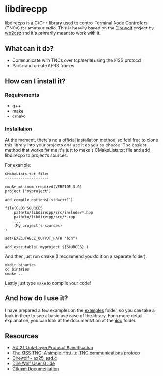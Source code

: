 # libdirecpp

libdirecpp is a C/C++ library used to control Terminal Node Controllers (TNCs) for amateur radio. This is heavily based on the [Direwolf](https://github.com/wb2osz/direwolf) project by [wb2osz](https://github.com/wb2osz) and it's primarily meant to work with it.

## What can it do?

* Communicate with TNCs over tcp/serial using the KISS protocol
* Parse and create APRS frames

## How can I install it?

### Requirements

* g++
* make
* cmake

### Installation

At the moment, there's no a official installation method, so feel free to clone this library into your projects and use it as you so choose. The easiest method that works for me it's just to make a CMakeLists.txt file and add libdirecpp to project's sources.

For example:
```
CMakeLists.txt file:
--------------------

cmake_minimum_required(VERSION 3.0)
project ("myproject")

add_compile_options(-std=c++11)

file(GLOB SOURCES
    path/to/libdirecpp/src/include/*.hpp
    path/to/libdirecpp/src/*.cpp
    ...
    (My project's sources)
)

set(EXECUTABLE_OUTPUT_PATH "bin")

add_executable( myproject ${SOURCES} )
```

And then just run cmake (I recommend you do it on a separate folder).

```
mkdir binaries
cd binaries
cmake ..
```

Lastly just type `make` to compile your code!

## And how do I use it?

I have prepared a few examples on the [examples](https://github.com/TheLastBilly/libdirecpp/tree/master/examples) folder, so you can take a look in there to see a basic use case of the library. For a more detail explanation, you can look at the documentation at the [doc](https://github.com/TheLastBilly/libdirecpp/tree/master/doc) folder.

## Resources
* [AX.25 Link-Layer Protocol Specification](https://tapr.org/pub_ax25.html)
* [The KISS TNC: A simple Host-to-TNC communications protocol](http://www.ax25.net/kiss.aspx)
* [Direwolf - ax25_pad.c](https://github.com/wb2osz/direwolf/blob/master/ax25_pad.c)
* [Dire Wolf User Guide](https://github.com/wb2osz/direwolf/blob/master/doc/User-Guide.pdf)
* [Gtkmm Documentation](https://developer.gnome.org/gtkmm-tutorial/stable/index.html)
